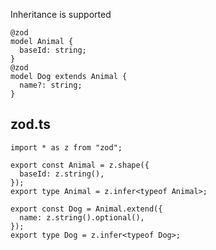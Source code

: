 
Inheritance is supported

```tsp
@zod
model Animal {
  baseId: string;
}
@zod
model Dog extends Animal {
  name?: string;
}

```

## zod.ts
```tsx
import * as z from "zod";

export const Animal = z.shape({
  baseId: z.string(),
});
export type Animal = z.infer<typeof Animal>;

export const Dog = Animal.extend({
  name: z.string().optional(),
});
export type Dog = z.infer<typeof Dog>;
```
         

